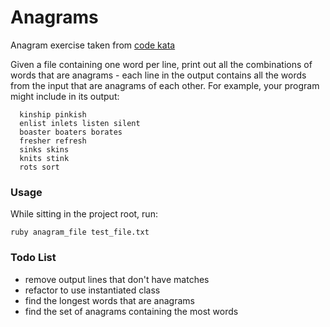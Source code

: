 # Anagrams

 Anagram exercise taken from [code kata](http://codekata.com/kata/kata06-anagrams/)

Given a file containing one word per line, print out all the combinations of words that are anagrams - each line in the output contains all the words from the input that are anagrams of each other. For example, your program might include in its output:
```
  kinship pinkish
  enlist inlets listen silent
  boaster boaters borates
  fresher refresh
  sinks skins
  knits stink
  rots sort
```

### Usage
While sitting in the project root, run: 
```
ruby anagram_file test_file.txt
```

### Todo List
* remove output lines that don't have matches
* refactor to use instantiated class
* find the longest words that are anagrams
* find the set of anagrams containing the most words
